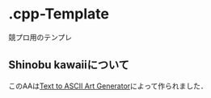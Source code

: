 # .cpp-Template
競プロ用のテンプレ

## Shinobu kawaiiについて

このAAは[Text to ASCII Art Generator](http://patorjk.com/software/taag)によって作られました．
